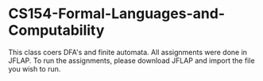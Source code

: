 # CS154-Formal-Languages-and-Computability
This class coers DFA's and finite automata. All assignments were done in JFLAP. To run the assignments, please download JFLAP and import the file you wish to run.

